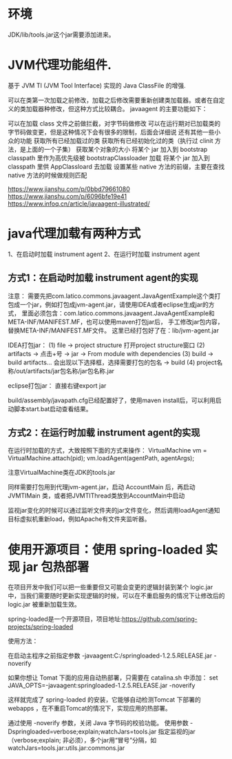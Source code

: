# 环境
  JDK/lib/tools.jar这个jar需要添加进来。

# JVM代理功能组件.
基于 JVM TI (JVM Tool Interface) 实现的 Java ClassFile 的增强.

可以在类第一次加载之前修改，加载之后修改需要重新创建类加载器。或者在自定义的类加载器种修改，但这种方式比较耦合。
javaagent 的主要功能如下：

可以在加载 class 文件之前做拦截，对字节码做修改
可以在运行期对已加载类的字节码做变更，但是这种情况下会有很多的限制，后面会详细说
还有其他一些小众的功能
获取所有已经加载过的类
获取所有已经初始化过的类（执行过 clinit 方法，是上面的一个子集）
获取某个对象的大小
将某个 jar 加入到 bootstrap classpath 里作为高优先级被 bootstrapClassloader 加载
将某个 jar 加入到 classpath 里供 AppClassloard 去加载
设置某些 native 方法的前缀，主要在查找 native 方法的时候做规则匹配

https://www.jianshu.com/p/0bbd79661080
https://www.jianshu.com/p/6096bfe19e41
https://www.infoq.cn/article/javaagent-illustrated/

# java代理加载有两种方式
  1、在启动时加载 instrument agent
  2、在运行时加载 instrument agent

## 方式1：在启动时加载 instrument agent的实现
 注意：
 需要先把com.latico.commons.javaagent.JavaAgentExample这个类打包成一个jar，例如打包成jvm-agent.jar，请使用IDEA或者eclipse生成jar的方式，
 里面必须包含：com.latico.commons.javaagent.JavaAgentExample和META-INF/MANIFEST.MF，也可以使用maven打包jar后，
 手工修改jar包内容，替换META-INF/MANIFEST.MF文件。
 这里已经打包好了在：lib/jvm-agent.jar
 
 IDEA打包jar：
 (1) file -> project structure 打开project structure窗口
 (2) artifacts -> 点击+号 -> jar -> From module with dependencies
 (3) build -> build artifacts... 会出现以下选择框，选择需要打包的包名 -> build
 (4) project名称/out/artifacts/jar包名称/jar包名称.jar
 
 eclipse打包jar：
 直接右键export jar

build/assembly/javapath.cfg已经配置好了，使用maven install后，可以利用启动脚本start.bat启动查看结果。

## 方式2：在运行时加载 instrument agent的实现
  在运行时加载的方式，大致按照下面的方式来操作：
  VirtualMachine vm = VirtualMachine.attach(pid); 
  vm.loadAgent(agentPath, agentArgs); 
  
  注意VirtualMachine类在JDK的tools.jar
  
  同样需要打包用到代理jvm-agent.jar，启动 AccountMain 后，再启动JVMTIMain 类，或者把JVMTIThread类放到AccountMain中启动
  
  监视jar变化的时候可以通过监听文件夹的jar文件变化，然后调用loadAgent通知目标虚拟机重新load，例如Apache有文件夹监听器。
  
# 使用开源项目：使用 spring-loaded 实现 jar 包热部署
  在项目开发中我们可以把一些重要但又可能会变更的逻辑封装到某个 logic.jar 中，当我们需要随时更新实现逻辑的时候，可以在不重启服务的情况下让修改后的 logic.jar 被重新加载生效。
  
  spring-loaded是一个开源项目，项目地址:https://github.com/spring-projects/spring-loaded
  
  使用方法：
  
  在启动主程序之前指定参数
  -javaagent:C:/springloaded-1.2.5.RELEASE.jar -noverify
  
  如果你想让 Tomat 下面的应用自动热部署，只需要在 catalina.sh 中添加：
  set JAVA_OPTS=-javaagent:springloaded-1.2.5.RELEASE.jar -noverify
  
  这样就完成了 spring-loaded 的安装，它能够自动检测Tomcat 下部署的webapps ，在不重启Tomcat的情况下，实现应用的热部署。
  
  通过使用 -noverify 参数，关闭 Java 字节码的校验功能。 
  使用参数 -Dspringloaded=verbose;explain;watchJars=tools.jar 指定监视的jar （verbose;explain; 非必须），多个jar用“冒号”分隔，如 watchJars=tools.jar:utils.jar:commons.jar
  
  
